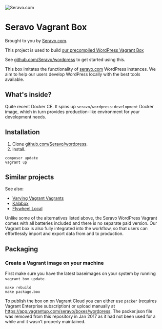 ![Seravo.com](https://seravo.com/wp-content/themes/seravo/images/seravo-banner-808x300.png)

# Seravo Vagrant Box

Brought to you by [Seravo.com](https://seravo.com).

This project is used to build [our precompiled WordPress Vagrant Box](https://vagrantcloud.com/seravo/boxes/wordpress)

See [github.com/Seravo/wordpress](https://github.com/Seravo/wordpress) to get started using this.

This box imitates the functionality of [seravo.com](https://seravo.com) WordPress instances. We aim to help our users develop WordPress locally with the best tools available.

## What's inside?

Quite recent Docker CE. It spins up `seravo/wordpress:development`  Docker image, which in turn provides production-like environment for your development needs.

## Installation

1. Clone [github.com/Seravo/wordpress](https://github.com/Seravo/wordpress).
2. Install.
```
composer update
vagrant up
```

## Similar projects

See also:
 * [Varying Vagrant Vagrants](https://varyingvagrantvagrants.org/)
 * [Kalabox](http://www.kalabox.io/)
 * [Flywheel Local](https://local.getflywheel.com/)

Unlike some of the alternatives listed above, the Seravo WordPress Vagrant comes
with all batteries included and there is no separate paid version. Our Vagrant
box is also fully integrated into the workflow, so that users can effortlessly
import and export data from and to production.

## Packaging

### Create a Vagrant image on your machine

First make sure you have the latest baseimages on your system by running `vagrant box update`.

```
make rebuild
make package.box
```

To publish the box on on Vagrant Cloud you can either use `packer` (requires Vagrant Enterprise subscription) or upload manually at https://app.vagrantup.com/seravo/boxes/wordpress. The packer.json file was removed from this repository in Jan 2017 as it had not been used for a while and it wasn't properly maintained.

